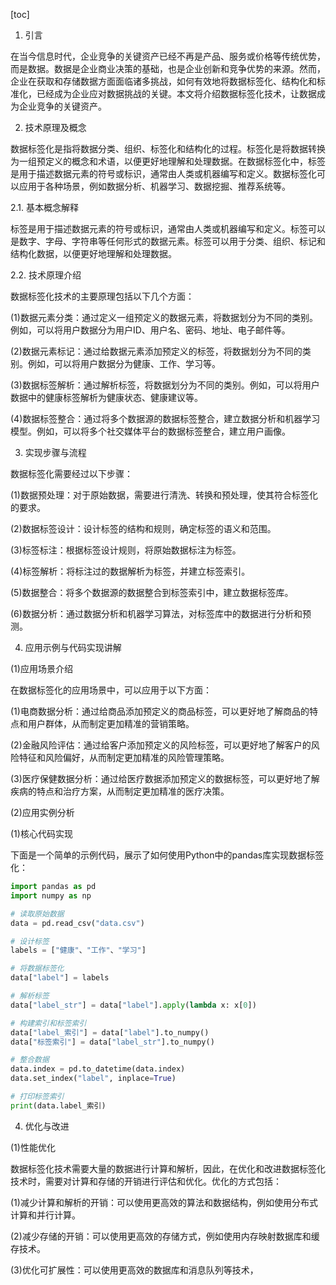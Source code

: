 
[toc]                    
                
                
1. 引言

在当今信息时代，企业竞争的关键资产已经不再是产品、服务或价格等传统优势，而是数据。数据是企业商业决策的基础，也是企业创新和竞争优势的来源。然而，企业在获取和存储数据方面面临诸多挑战，如何有效地将数据标签化、结构化和标准化，已经成为企业应对数据挑战的关键。本文将介绍数据标签化技术，让数据成为企业竞争的关键资产。

2. 技术原理及概念

数据标签化是指将数据分类、组织、标签化和结构化的过程。标签化是将数据转换为一组预定义的概念和术语，以便更好地理解和处理数据。在数据标签化中，标签是用于描述数据元素的符号或标识，通常由人类或机器编写和定义。数据标签化可以应用于各种场景，例如数据分析、机器学习、数据挖掘、推荐系统等。

2.1. 基本概念解释

标签是用于描述数据元素的符号或标识，通常由人类或机器编写和定义。标签可以是数字、字母、字符串等任何形式的数据元素。标签可以用于分类、组织、标记和结构化数据，以便更好地理解和处理数据。

2.2. 技术原理介绍

数据标签化技术的主要原理包括以下几个方面：

(1)数据元素分类：通过定义一组预定义的数据元素，将数据划分为不同的类别。例如，可以将用户数据分为用户ID、用户名、密码、地址、电子邮件等。

(2)数据元素标记：通过给数据元素添加预定义的标签，将数据划分为不同的类别。例如，可以将用户数据分为健康、工作、学习等。

(3)数据标签解析：通过解析标签，将数据划分为不同的类别。例如，可以将用户数据中的健康标签解析为健康状态、健康建议等。

(4)数据标签整合：通过将多个数据源的数据标签整合，建立数据分析和机器学习模型。例如，可以将多个社交媒体平台的数据标签整合，建立用户画像。

3. 实现步骤与流程

数据标签化需要经过以下步骤：

(1)数据预处理：对于原始数据，需要进行清洗、转换和预处理，使其符合标签化的要求。

(2)数据标签设计：设计标签的结构和规则，确定标签的语义和范围。

(3)标签标注：根据标签设计规则，将原始数据标注为标签。

(4)标签解析：将标注过的数据解析为标签，并建立标签索引。

(5)数据整合：将多个数据源的数据整合到标签索引中，建立数据标签库。

(6)数据分析：通过数据分析和机器学习算法，对标签库中的数据进行分析和预测。

4. 应用示例与代码实现讲解

(1)应用场景介绍

在数据标签化的应用场景中，可以应用于以下方面：

(1)电商数据分析：通过给商品添加预定义的商品标签，可以更好地了解商品的特点和用户群体，从而制定更加精准的营销策略。

(2)金融风险评估：通过给客户添加预定义的风险标签，可以更好地了解客户的风险特征和风险偏好，从而制定更加精准的风险管理策略。

(3)医疗保健数据分析：通过给医疗数据添加预定义的数据标签，可以更好地了解疾病的特点和治疗方案，从而制定更加精准的医疗决策。

(2)应用实例分析

(1)核心代码实现

下面是一个简单的示例代码，展示了如何使用Python中的pandas库实现数据标签化：
```python
import pandas as pd
import numpy as np

# 读取原始数据
data = pd.read_csv("data.csv")

# 设计标签
labels = ["健康"、"工作"、"学习"]

# 将数据标签化
data["label"] = labels

# 解析标签
data["label_str"] = data["label"].apply(lambda x: x[0])

# 构建索引和标签索引
data["label_索引"] = data["label"].to_numpy()
data["标签索引"] = data["label_str"].to_numpy()

# 整合数据
data.index = pd.to_datetime(data.index)
data.set_index("label", inplace=True)

# 打印标签索引
print(data.label_索引)
```
4. 优化与改进

(1)性能优化

数据标签化技术需要大量的数据进行计算和解析，因此，在优化和改进数据标签化技术时，需要对计算和存储的开销进行评估和优化。优化的方式包括：

(1)减少计算和解析的开销：可以使用更高效的算法和数据结构，例如使用分布式计算和并行计算。

(2)减少存储的开销：可以使用更高效的存储方式，例如使用内存映射数据库和缓存技术。

(3)优化可扩展性：可以使用更高效的数据库和消息队列等技术，

